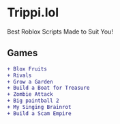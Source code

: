 # Trippi.lol
Best Roblox Scripts Made to Suit You!

## Games
```diff
+ Blox Fruits
+ Rivals
+ Grow a Garden
+ Build a Boat for Treasure
+ Zombie Attack
+ Big paintball 2
+ My Singing Brainrot
+ Build a Scam Empire
```
